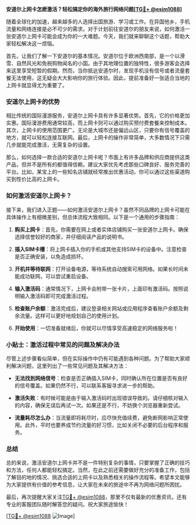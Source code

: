 **安道尔上网卡怎麽激活？轻松搞定你的海外旅行网络问题[[TG💪+ @esim1088](https://t.me/s/esim1088)]**

随着全球化的加速，越来越多的人选择出国旅游、学习或工作。在异国他乡，手机流量和网络连接是必不可少的需求。对于计划前往安道尔的朋友来说，如何激活一张安道尔上网卡可能会成为你的一大难题。今天，我们就来聊聊这个话题，帮助大家轻松解决这一烦恼。

首先，让我们了解一下安道尔的基本情况。安道尔位于欧洲西南部，是一个以滑雪、自然风光和免税购物闻名的小国。由于其地理位置的独特性，很多游客会选择来这里享受短暂的假期。然而，当你抵达安道尔时，发现手机没有信号或者流量套餐无法使用，这无疑会大大影响你的旅行体验。因此，提前准备好一张适合当地的上网卡就显得尤为重要了。

### 安道尔上网卡的优势

相比传统的国际漫游服务，安道尔上网卡具有许多显著优势。首先，它的价格更加实惠。国际漫游费用通常较高，而上网卡则可以通过购买预付费套餐来控制成本。其次，上网卡的使用范围更广。无论是大城市还是偏远山区，只要你有信号覆盖的地方，就可以轻松连接互联网。最后，上网卡的操作非常简单，大多数情况下只需几步就能完成激活，无需复杂的设置。

那么，如何选择一款合适的安道尔上网卡呢？市面上有许多品牌和供应商提供这类产品，但并不是所有的都值得信赖。建议大家优先考虑那些口碑良好、服务完善的平台。比如，某宝上的一些知名店铺就经常推出优惠活动，你可以通过这些渠道购买到性价比高的上网卡。

### 如何激活安道尔上网卡？

接下来，我们进入正题——如何激活安道尔上网卡？虽然不同品牌的上网卡可能在具体操作上有细微差别，但总体流程大致相同。以下是一个通用的步骤指南：

1. **购买上网卡**：首先，你需要在网上或者实体店铺购买一张安道尔上网卡。确保选择信誉较好的商家，并仔细阅读产品的说明书。

2. **插入SIM卡槽**：将上网卡插入你的手机或其他支持SIM卡的设备中。注意检查是否正确安装，以免造成损坏。

3. **开机并等待联网**：打开设备电源，等待系统自动搜索可用网络。如果长时间未能成功联网，可以尝试重启设备。

4. **输入激活码**：通常情况下，上网卡会附带一张卡片，上面印有激活码。按照说明输入激活码即可完成激活过程。

5. **检查账户余额**：激活完成后，建议登录相关网站或应用程序查看账户余额及剩余流量。这样可以更好地规划自己的使用计划。

6. **开始使用**：一切准备就绪后，你就可以尽情享受高速稳定的网络服务啦！

### 小贴士：激活过程中常见的问题及解决办法

尽管上述步骤看似简单，但在实际操作中仍有可能遇到各种问题。为了帮助大家顺利解决问题，这里列出了一些常见问题及其解决方法：

- **无法找到网络信号**：检查是否正确插入SIM卡，同时确认所在位置是否有良好的信号覆盖。如果仍然不行，可以联系客服寻求进一步的帮助。
  
- **激活失败**：有时候可能是由于输入激活码时出现错误导致的。请仔细核对输入的内容，确保无误后再试一次。如果还是不行，不妨换个浏览器重新尝试。

- **流量耗尽怎么办**：当流量即将耗尽时，应尽快充值续费，避免断网影响正常使用。此外，平时也要养成节约流量的好习惯，比如关闭不必要的后台程序和服务。

### 总结

总的来说，激活安道尔上网卡并不是一件特别复杂的事情，只要掌握了正确的技巧和方法，任何人都能轻松搞定。当然，在此之前还需要做好充分的准备工作，包括了解目的地的情况、挑选合适的上网卡以及熟悉相关的操作流程等。希望本文能够为大家提供有价值的参考信息，让大家在未来的旅途中不再为网络问题所困扰。

最后，再次提醒大家关注[TG💪+ @esim1088](https://t.me/s/esim1088)，那里不仅有最新的优惠资讯，还有专业的客服团队随时解答您的疑问。祝大家旅途愉快！

[[TG💪+ @esim1088](https://t.me/s/esim1088) ![Image](https://i.postimg.cc/4NQfJmqS/Snipaste-2025-05-13-00-14-12.png)]